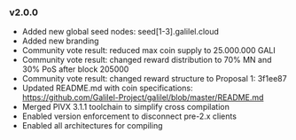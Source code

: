 ### v2.0.0

* Added new global seed nodes: seed[1-3].galilel.cloud
* Added new branding
* Community vote result: reduced max coin supply to 25.000.000 GALI
* Community vote result: changed reward distribution to 70% MN and 30% PoS
  after block 205000
* Community vote result: changed reward structure to Proposal 1: 3f1ee87
* Updated README.md with coin specifications: https://github.com/Galilel-Project/galilel/blob/master/README.md
* Merged PIVX 3.1.1 toolchain to simplify cross compilation
* Enabled version enforcement to disconnect pre-2.x clients
* Enabled all architectures for compiling
